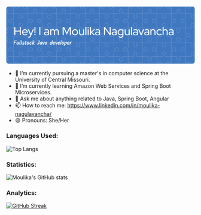 ![Header](./github-header-image.png)

- 🔭 I’m currently pursuing a master's in computer science at the University of Central Missouri.
- 🌱 I’m currently learning Amazon Web Services and Spring Boot Microservices.
- 💬 Ask me about anything related to Java, Spring Boot, Angular
- 📫 How to reach me: https://www.linkedin.com/in/moulika-nagulavancha/
- 😄 Pronouns: She/Her

### Languages Used:
![Top Langs](https://github-readme-stats.vercel.app/api/top-langs/?username=moulika-nagulavancha&hide_progress=false)

### Statistics:
![Moulika's GitHub stats](https://github-readme-stats.vercel.app/api?username=moulika-nagulavancha)

### Analytics:
[![GitHub Streak](https://github-readme-streak-stats.herokuapp.com/?user=moulika-nagulavancha&theme=transparent)](https://git.io/streak-stats)

